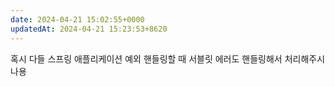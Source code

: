 ```yaml
---
date: 2024-04-21 15:02:55+0000
updatedAt: 2024-04-21 15:23:53+8620
---
```

  
혹시 다들 스프링 애플리케이션 예외 핸들링할 때 서블릿 에러도 핸들링해서 처리해주시나용